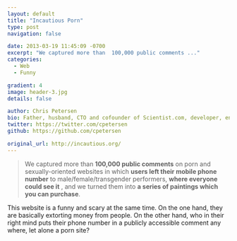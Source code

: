 ```yaml
---
layout: default
title: "Incautious Porn"
type: post
navigation: false

date: 2013-03-19 11:45:09 -0700
excerpt: "We captured more than  100,000 public comments ..."
categories:
  - Web
  - Funny

gradient: 4
image: header-3.jpg
details: false

author: Chris Petersen
bio: Father, husband, CTO and cofounder of Scientist.com, developer, entrepreneur and technologist.
twitter: https://twitter.com/cpetersen
github: https://github.com/cpetersen

original_url: http://incautious.org/
---
```





 > We captured more than  __100,000 public comments__  on porn and sexually-oriented websites in which  __users left their mobile phone number__  to male/female/transgender performers,  __where everyone could see it__ , and we turned them into  __a series of paintings which you can purchase__.

 This website is a funny and scary at the same time. On the one hand, they are basically extorting money from people. On the other hand, who in their right mind puts their phone number in a publicly accessible comment any where, let alone a porn site?


